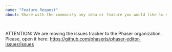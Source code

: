 ```yaml
---
name: "Feature Request"
about: Share with the community any idea or feature you would like to see in Phaser Editor 2D.

---
```



ATTENTION: We are moving the issues tracker to the Phaser organization.
Please, open it here: https://github.com/phaserjs/phaser-editor-issues/issues